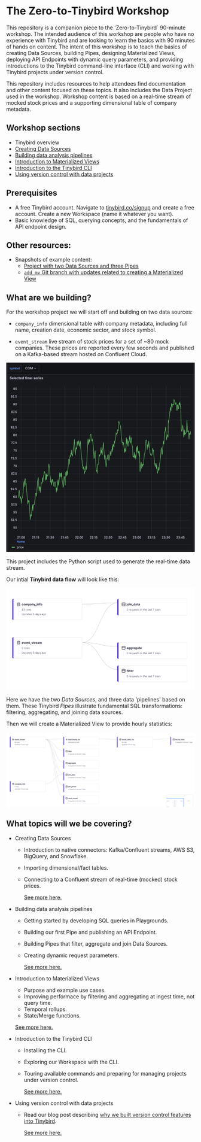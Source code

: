 # The Zero-to-Tinybird Workshop 

This repository is a companion piece to the 'Zero-to-Tinybird` 90-minute workshop. The intended audience of this workshop are people who have no experience with Tinybird and are looking to learn the basics with 90 minutes of hands on content. The intent of this workshop is to teach the basics of creating Data Sources, building Pipes, designing Materialized Views, deploying API Endpoints with dynamic query parameters, and providing introductions to the Tinybird command-line interface (CLI) and working with Tinybird projects under version control. 

This repository includes resources to help attendees find documentation and other content focused on these topics. It also includes the Data Project used in the workshop. Workshop content is based on a real-time stream of mocked stock prices and a supporting dimensional table of company metadata. 

## Workshop sections

* Tinybird overview
* [Creating Data Sources](/content/sections/creating-data-sources.md)
* [Building data analysis pipelines](/content/sections/building-pipelines.md)
* [Introduction to Materialized Views](/content/sections/materialized-views.md)
* [Introduction to the Tinybird CLI](/content/sections/intro-to-cli.md)
* [Using version control with data projects](/content/sections/version-control.md)

## Prerequisites

* A free Tinybird account. Navigate to [tinybird.co/signup](https://www.tinybird.co/signup) and create a free account. Create a new Workspace (name it whatever you want).
* Basic knowledge of SQL, querying concepts, and the fundamentals of API endpoint design.

## Other resources:

* Snapshots of example content:
  * [Project with two Data Sources and three Pipes](https://github.com/jimmoffitt/z2t_next_2)
  * [`add_mv` Git branch with updates related to creating a Materialized View](https://github.com/jimmoffitt/z2t_next_2/tree/add_mv)


## What are we building? 

For the workshop project we will start off and building on two data sources:

* `company_info` dimensional table with company metadata, including full name, creation date, economic sector, and stock symbol.

* `event_stream` live stream of stock prices for a set of ~80 mock companies. These prices are reported every few seconds and published on a Kafka-based stream hosted on Confluent Cloud. 

![Here is an example time-series](images/com.com.png)

This project includes the Python script used to generate the real-time data stream.  

Our intial **Tinybird data flow** will look like this: 

![Data flow diagram](images/data-flow-2.png)

Here we have the two *Data Sources*, and three data 'pipelines' based on them. These Tinybird *Pipes* illustrate fundamental SQL transformations: filtering, aggregating, and joining data sources. 

Then we will create a Materialized View to provide hourly statistics:

![Data flow diagram](images/data-flow-1.png)

## What topics will we be covering? 

* Creating Data Sources
  * Introduction to native connectors: Kafka/Confluent streams, AWS S3, BigQuery, and Snowflake.
  * Importing dimensional/fact tables. 
  * Connecting to a Confluent stream of real-time (mocked) stock prices. 

    [See more here.](/content/sections/creating-data-sources.md)


* Building data analysis pipelines
  * Getting started by developing SQL queries in Playgrounds.
  * Building our first Pipe and publishing an API Endpoint.
  * Building Pipes that filter, aggregate and join Data Sources.
  * Creating dynamic request parameters.   

    [See more here.](/content/sections/building-pipelines.md)

* Introduction to Materialized Views
    * Purpose and example use cases.
    * Improving performace by filtering and aggregating at ingest time, not query time. 
    * Temporal rollups.
    * State/Merge functions. 

    [See more here.](/content/sections/materialized-views.md)

* Introduction to the Tinybird CLI
  * Installing the CLI.
  * Exploring our Workspace with the CLI.
  * Touring available commands and preparing for managing projects under version control.

    [See more here.](/content/sections/intro-to-cli.md)

* Using version control with data projects
  * Read our blog post describing [why we built version control features into Tinybird](https://www.tinybird.co/blog-posts/version-control-for-real-time-data). 

    
    [See more here.](/content/sections/version-control.md)








